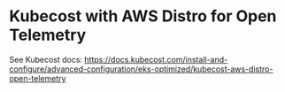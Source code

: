 # Kubecost with AWS Distro for Open Telemetry

See Kubecost docs:
<https://docs.kubecost.com/install-and-configure/advanced-configuration/eks-optimized/kubecost-aws-distro-open-telemetry>
